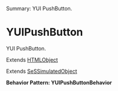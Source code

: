 Summary: YUI PushButton.

# YUIPushButton

YUI PushButton.
 
Extends [HTMLObject](HTMLObject.md)

Extends [SeSSimulatedObject](SeSSimulatedObject.md)





**Behavior Pattern: YUIPushButtonBehavior**


<!-- ============================== property summary ========================== -->

<!-- ============================== action summary ========================== -->

<!-- ============================== property detail ========================== -->


<!-- ============================== action detail ========================== -->
  

